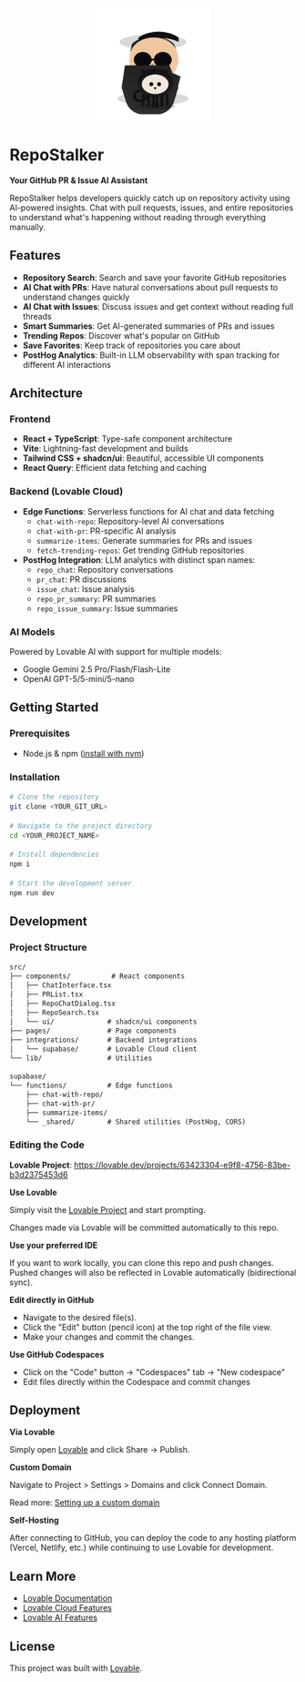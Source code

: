 <div align="center">
  <img src="./public/favicon.svg" alt="Repo Stalker Logo" width="200" />
</div>

# RepoStalker

**Your GitHub PR & Issue AI Assistant**

RepoStalker helps developers quickly catch up on repository activity using AI-powered insights. Chat with pull requests, issues, and entire repositories to understand what's happening without reading through everything manually.

## Features

- **Repository Search**: Search and save your favorite GitHub repositories
- **AI Chat with PRs**: Have natural conversations about pull requests to understand changes quickly
- **AI Chat with Issues**: Discuss issues and get context without reading full threads
- **Smart Summaries**: Get AI-generated summaries of PRs and issues
- **Trending Repos**: Discover what's popular on GitHub
- **Save Favorites**: Keep track of repositories you care about
- **PostHog Analytics**: Built-in LLM observability with span tracking for different AI interactions

## Architecture

### Frontend
- **React + TypeScript**: Type-safe component architecture
- **Vite**: Lightning-fast development and builds
- **Tailwind CSS + shadcn/ui**: Beautiful, accessible UI components
- **React Query**: Efficient data fetching and caching

### Backend (Lovable Cloud)
- **Edge Functions**: Serverless functions for AI chat and data fetching
  - `chat-with-repo`: Repository-level AI conversations
  - `chat-with-pr`: PR-specific AI analysis
  - `summarize-items`: Generate summaries for PRs and issues
  - `fetch-trending-repos`: Get trending GitHub repositories
- **PostHog Integration**: LLM analytics with distinct span names:
  - `repo_chat`: Repository conversations
  - `pr_chat`: PR discussions
  - `issue_chat`: Issue analysis
  - `repo_pr_summary`: PR summaries
  - `repo_issue_summary`: Issue summaries

### AI Models
Powered by Lovable AI with support for multiple models:
- Google Gemini 2.5 Pro/Flash/Flash-Lite
- OpenAI GPT-5/5-mini/5-nano

## Getting Started

### Prerequisites
- Node.js & npm ([install with nvm](https://github.com/nvm-sh/nvm#installing-and-updating))

### Installation

```sh
# Clone the repository
git clone <YOUR_GIT_URL>

# Navigate to the project directory
cd <YOUR_PROJECT_NAME>

# Install dependencies
npm i

# Start the development server
npm run dev
```

## Development

### Project Structure
```
src/
├── components/          # React components
│   ├── ChatInterface.tsx
│   ├── PRList.tsx
│   ├── RepoChatDialog.tsx
│   ├── RepoSearch.tsx
│   └── ui/             # shadcn/ui components
├── pages/              # Page components
├── integrations/       # Backend integrations
│   └── supabase/       # Lovable Cloud client
└── lib/                # Utilities

supabase/
└── functions/          # Edge functions
    ├── chat-with-repo/
    ├── chat-with-pr/
    ├── summarize-items/
    └── _shared/        # Shared utilities (PostHog, CORS)
```

### Editing the Code

**Lovable Project**: https://lovable.dev/projects/63423304-e9f8-4756-83be-b3d2375453d6

**Use Lovable**

Simply visit the [Lovable Project](https://lovable.dev/projects/63423304-e9f8-4756-83be-b3d2375453d6) and start prompting.

Changes made via Lovable will be committed automatically to this repo.

**Use your preferred IDE**

If you want to work locally, you can clone this repo and push changes. Pushed changes will also be reflected in Lovable automatically (bidirectional sync).

**Edit directly in GitHub**

- Navigate to the desired file(s).
- Click the "Edit" button (pencil icon) at the top right of the file view.
- Make your changes and commit the changes.

**Use GitHub Codespaces**

- Click on the "Code" button → "Codespaces" tab → "New codespace"
- Edit files directly within the Codespace and commit changes

## Deployment

**Via Lovable**

Simply open [Lovable](https://lovable.dev/projects/63423304-e9f8-4756-83be-b3d2375453d6) and click Share → Publish.

**Custom Domain**

Navigate to Project > Settings > Domains and click Connect Domain.

Read more: [Setting up a custom domain](https://docs.lovable.dev/features/custom-domain#custom-domain)

**Self-Hosting**

After connecting to GitHub, you can deploy the code to any hosting platform (Vercel, Netlify, etc.) while continuing to use Lovable for development.

## Learn More

- [Lovable Documentation](https://docs.lovable.dev/)
- [Lovable Cloud Features](https://docs.lovable.dev/features/cloud)
- [Lovable AI Features](https://docs.lovable.dev/features/ai)

## License

This project was built with [Lovable](https://lovable.dev).
